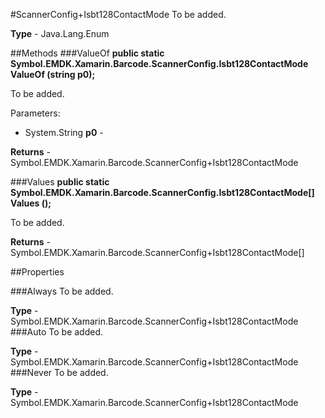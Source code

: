 #ScannerConfig+Isbt128ContactMode
To be added.

**Type** - Java.Lang.Enum

##Methods
###ValueOf
**public static Symbol.EMDK.Xamarin.Barcode.ScannerConfig.Isbt128ContactMode ValueOf (string p0);**

To be added.

Parameters: 

* System.String **p0** - 

**Returns** - Symbol.EMDK.Xamarin.Barcode.ScannerConfig+Isbt128ContactMode

###Values
**public static Symbol.EMDK.Xamarin.Barcode.ScannerConfig.Isbt128ContactMode[] Values ();**

To be added.


**Returns** - Symbol.EMDK.Xamarin.Barcode.ScannerConfig+Isbt128ContactMode[]

##Properties

###Always
To be added.

**Type** - Symbol.EMDK.Xamarin.Barcode.ScannerConfig+Isbt128ContactMode
###Auto
To be added.

**Type** - Symbol.EMDK.Xamarin.Barcode.ScannerConfig+Isbt128ContactMode
###Never
To be added.

**Type** - Symbol.EMDK.Xamarin.Barcode.ScannerConfig+Isbt128ContactMode


